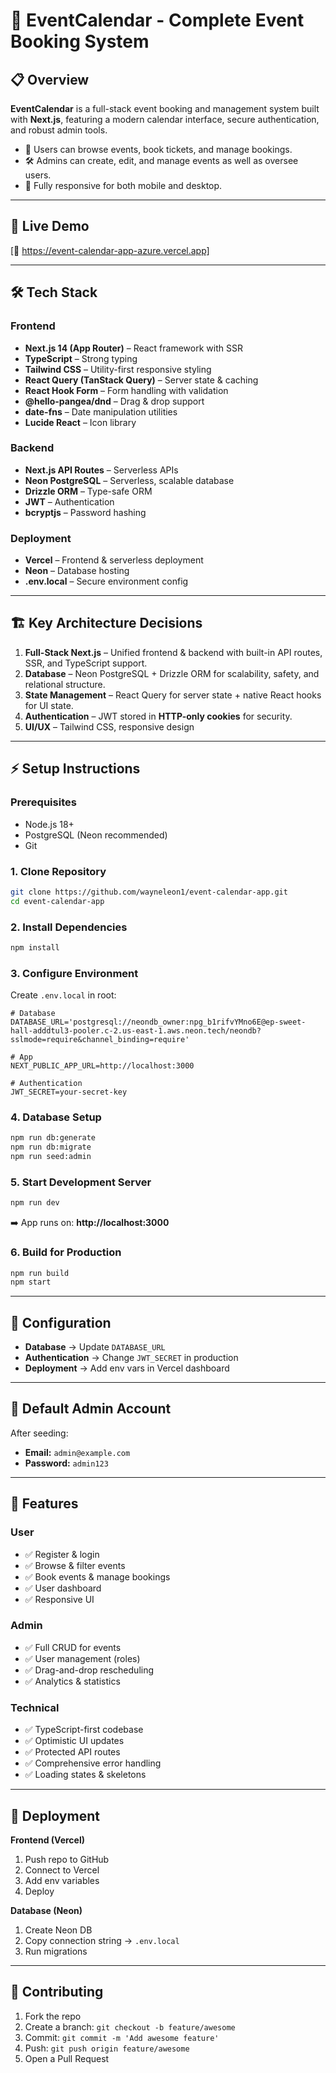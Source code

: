 # 📅 EventCalendar - Complete Event Booking System

## 📋 Overview

**EventCalendar** is a full-stack event booking and management system built with **Next.js**, featuring a modern calendar interface, secure authentication, and robust admin tools.

- 🔎 Users can browse events, book tickets, and manage bookings.
- 🛠️ Admins can create, edit, and manage events as well as oversee users.
- 📱 Fully responsive for both mobile and desktop.

---

## 🚀 Live Demo

[🔗 https://event-calendar-app-azure.vercel.app]

---

## 🛠️ Tech Stack

### Frontend

- **Next.js 14 (App Router)** – React framework with SSR 
- **TypeScript** – Strong typing 
- **Tailwind CSS** – Utility-first responsive styling
- **React Query (TanStack Query)** – Server state & caching
- **React Hook Form** – Form handling with validation
- **@hello-pangea/dnd** – Drag & drop support
- **date-fns** – Date manipulation utilities
- **Lucide React** – Icon library

### Backend

- **Next.js API Routes** – Serverless APIs
- **Neon PostgreSQL** – Serverless, scalable database
- **Drizzle ORM** – Type-safe ORM
- **JWT** – Authentication
- **bcryptjs** – Password hashing

### Deployment

- **Vercel** – Frontend & serverless deployment
- **Neon** – Database hosting
- **.env.local** – Secure environment config

---

## 🏗️ Key Architecture Decisions

1. **Full-Stack Next.js** – Unified frontend & backend with built-in API routes, SSR, and TypeScript support.
2. **Database** – Neon PostgreSQL + Drizzle ORM for scalability, safety, and relational structure.
3. **State Management** – React Query for server state + native React hooks for UI state.
4. **Authentication** – JWT stored in **HTTP-only cookies** for security.
5. **UI/UX** – Tailwind CSS, responsive design

---

## ⚡ Setup Instructions

### Prerequisites

- Node.js 18+
- PostgreSQL (Neon recommended)
- Git

### 1. Clone Repository

```bash
git clone https://github.com/wayneleon1/event-calendar-app.git
cd event-calendar-app
```

### 2. Install Dependencies

```bash
npm install
```

### 3. Configure Environment

Create `.env.local` in root:

```env
# Database
DATABASE_URL='postgresql://neondb_owner:npg_b1rifvYMno6E@ep-sweet-hall-adddtul3-pooler.c-2.us-east-1.aws.neon.tech/neondb?sslmode=require&channel_binding=require'

# App
NEXT_PUBLIC_APP_URL=http://localhost:3000

# Authentication
JWT_SECRET=your-secret-key
```

### 4. Database Setup

```bash
npm run db:generate
npm run db:migrate
npm run seed:admin
```

### 5. Start Development Server

```bash
npm run dev
```

➡️ App runs on: **http://localhost:3000**

### 6. Build for Production

```bash
npm run build
npm start
```

---

## 🔧 Configuration

- **Database** → Update `DATABASE_URL`
- **Authentication** → Change `JWT_SECRET` in production
- **Deployment** → Add env vars in Vercel dashboard

---

## 👤 Default Admin Account

After seeding:

- **Email:** `admin@example.com`
- **Password:** `admin123`

---

## 📱 Features

### User

- ✅ Register & login
- ✅ Browse & filter events
- ✅ Book events & manage bookings
- ✅ User dashboard
- ✅ Responsive UI

### Admin

- ✅ Full CRUD for events
- ✅ User management (roles)
- ✅ Drag-and-drop rescheduling
- ✅ Analytics & statistics

### Technical

- ✅ TypeScript-first codebase
- ✅ Optimistic UI updates
- ✅ Protected API routes
- ✅ Comprehensive error handling
- ✅ Loading states & skeletons

---

## 🚀 Deployment

**Frontend (Vercel)**

1. Push repo to GitHub
2. Connect to Vercel
3. Add env variables
4. Deploy

**Database (Neon)**

1. Create Neon DB
2. Copy connection string → `.env.local`
3. Run migrations

---

## 🤝 Contributing

1. Fork the repo
2. Create a branch: `git checkout -b feature/awesome`
3. Commit: `git commit -m 'Add awesome feature'`
4. Push: `git push origin feature/awesome`
5. Open a Pull Request
